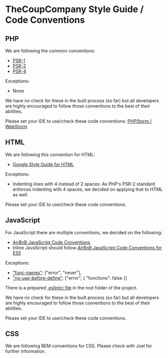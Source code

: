 # TheCoupCompany Style Guide / Code Conventions

## PHP
We are following the common conventions:
* [PSR-1](http://www.php-fig.org/psr/psr-1/)
* [PSR-2](http://www.php-fig.org/psr/psr-2/)
* [PSR-4](http://www.php-fig.org/psr/psr-4/)

Exceptions:
* None

We have no check for these in the built process (so far) but all developers are highly encouraged to follow those conventions to the best of their abilities.

Please set your IDE to use/check these code conventions: [PHPStorm / WebStorm](http://laraveldaily.com/how-to-configure-phpstorm-for-psr-2/)

## HTML
We are following this convention for HTML:
* [Google Style Guide for HTML](https://google.github.io/styleguide/htmlcssguide.html#HTML)

Exceptions:
* Indenting lines with 4 instead of 2 spaces: As PHP's PSR-2 standard enforces indenting with 4 spaces, we decided on applying that to HTML as well. 

Please set your IDE to use/check these code conventions.

## JavaScript
For JavaScript there are multiple conventions, we decided on the following:
* [AirBnB JavaScript Code Conventions](https://github.com/airbnb/javascript)
* Inline JavaScript should follow [AirBnB JavaScript Code Conventions for ES5](https://github.com/airbnb/javascript/tree/es5-deprecated/es5)

Exceptions:
* ["func-names"](http://eslint.org/docs/rules/func-names): ["error", "never"],
* ["no-use-before-define"](http://eslint.org/docs/rules/no-use-before-define): ["error", { "functions": false }]

There is a prepared [.eslintrc file](https://github.com/TheCoupCompany/laravel-skeleton/blob/master/.eslintrc) in the root folder of the project.

We have no check for these in the built process (so far) but all developers are highly encouraged to follow those conventions to the best of their abilities.

Please set your IDE to use/check these code conventions.

## CSS
We are following BEM conventions for CSS. 
Please check with Joel for further information.

